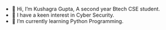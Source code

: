 - 👋 Hi, I’m Kushagra Gupta, A second year Btech CSE student.
- 👀 I have a keen interest in Cyber Security.
- 🌱 I’m currently learning Python Programming.


<!---
Kushagra-Gupta-755/Kushagra-Gupta-755 is a ✨ special ✨ repository because its `README.md` (this file) appears on your GitHub profile.
You can click the Preview link to take a look at your changes.
--->
